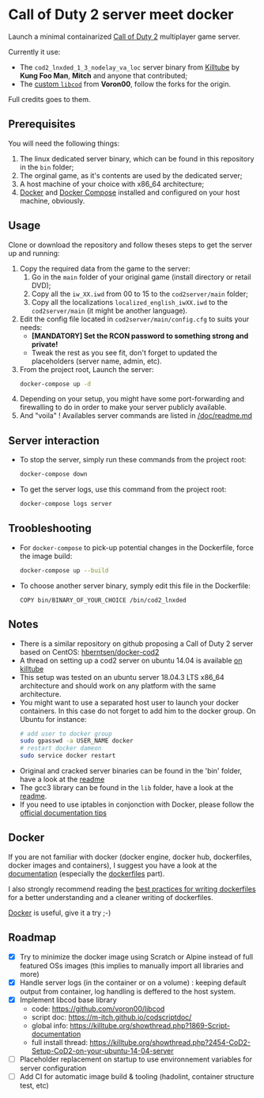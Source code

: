 # Call of Duty 2 server meet docker

Launch a minimal containarized [Call of Duty 2](https://en.wikipedia.org/wiki/Call_of_Duty_2) multiplayer game server.

Currently it use:
- The `cod2_lnxded_1_3_nodelay_va_loc` server binary from [Killtube](https://killtube.org/showthread.php?1719-Latest-cod2-linux-binaries-(1-0-1-2-1-3)) by **Kung Foo Man**, **Mitch** and anyone that contributed;
- The [custom `libcod`](https://github.com/voron00/libcod) from **Voron00**, follow the forks for the origin.

Full credits goes to them.

## Prerequisites
You will need the following things:
1. The linux dedicated server binary, which can be found in this repository in the `bin` folder;
1. The orginal game, as it's contents are used by the dedicated server;
1. A host machine of your choice with x86_64 architecture;
1. [Docker](https://docs.docker.com/install/linux/docker-ce/debian/) and [Docker Compose](https://docs.docker.com/compose/install/) installed and configured on your host machine, obviously.

## Usage
Clone or download the repository and follow theses steps to get the server up and running:
1. Copy the required data from the game to the server:
    1. Go in the `main` folder of your original game (install directory or retail DVD);
    1. Copy all the `iw_XX.iwd` from 00 to 15 to the `cod2server/main` folder;
    1. Copy all the localizations `localized_english_iwXX.iwd` to the `cod2server/main` (it might be another language).
1. Edit the config file located in `cod2server/main/config.cfg` to suits your needs:
   * **[MANDATORY] Set the RCON password to something strong and private!**
   * Tweak the rest as you see fit, don't forget to updated the placeholders (server name, admin, etc).
1. From the project root, Launch the server:
    ``` bash
    docker-compose up -d
    ```
1. Depending on your setup, you might have some port-forwarding and firewalling to do in order to make your server publicly available.
1. And "voila" ! Availables server commands are listed in [/doc/readme.md](doc/readme.md)

## Server interaction
* To stop the server, simply run these commands from the project root: 
  ```bash
  docker-compose down
  ```
* To get the server logs, use this command from the project root:
  ```bash
  docker-compose logs server
  ```

## Troobleshooting
* For `docker-compose` to pick-up potential changes in the Dockerfile, force the image build: 
  ``` bash
  docker-compose up --build
  ```
* To choose another server binary, symply edit this file in the Dockerfile:
  ```docker
  COPY bin/BINARY_OF_YOUR_CHOICE /bin/cod2_lnxded
  ```

## Notes
* There is a similar repository on github proposing a Call of Duty 2 server based on CentOS: [hberntsen/docker-cod2](https://github.com/hberntsen/docker-cod2)
* A thread on setting up a cod2 server on ubuntu 14.04 is available [on killtube](https://killtube.org/showthread.php?2454-Work-in-progress-Setup-CoD2-on-your-ubuntu-14-04-server)
* This setup was tested on an ubuntu server 18.04.3 LTS x86_64 architecture and should work on any platform with the same architecture.
* You might want to use a separated host user to launch your docker containers. In this case do not forget to add him to the docker group. On Ubuntu for instance:
  ```bash
  # add user to docker group
  sudo gpasswd -a USER_NAME docker
  # restart docker dameon
  sudo service docker restart
  ```
* Original and cracked server binaries can be found in the 'bin' folder, have a look at the [readme](/bin/readme.md)
* The gcc3 library can be found in the `lib` folder, have a look at the [readme](/lib/readme.md).
* If you need to use iptables in conjonction with Docker, please follow the [official documentation tips](https://docs.docker.com/network/iptables/)

## Docker
If you are not familiar with docker (docker engine, docker hub, dockerfiles, docker images and containers), I suggest you have a look at the [documentation](https://docs.docker.com/) (especially the [dockerfiles](https://docs.docker.com/reference/builder/) part).

I also strongly recommend reading the [best practices for writing dockerfiles](https://docs.docker.com/articles/dockerfile_best-practices/) for a better understanding and a cleaner writing of dockerfiles.

[Docker](https://www.docker.com/) is useful, give it a try ;-)

## Roadmap
- [x]  Try to minimize the docker image using Scratch or Alpine instead of full featured OSs images (this implies to manually import all libraries and more)
- [x] Handle server logs (in the container or on a volume) : keeping default output from container, log handling is deffered to the host system.
- [X] Implement libcod base library
    - code: https://github.com/voron00/libcod
    - script doc: https://m-itch.github.io/codscriptdoc/
    - global info: https://killtube.org/showthread.php?1869-Script-documentation
    - full install thread: https://killtube.org/showthread.php?2454-CoD2-Setup-CoD2-on-your-ubuntu-14-04-server
- [ ] Placeholder replacement on startup to use environnement variables for server configuration
- [ ] Add CI for automatic image build & tooling (hadolint, container structure test, etc)
